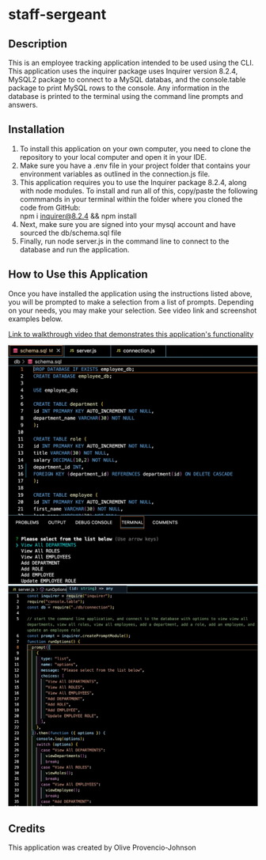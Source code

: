 # staff-sergeant

## Description
This is an employee tracking application intended to be used using the CLI. This application uses the inquirer package uses Inquirer version 8.2.4, MySQL2 package to connect to a MySQL databas, and the console.table package to print MySQL rows to the console. Any information in the database is printed to the terminal using the command line prompts and answers.

## Installation
1. To install this application on your own computer, you need to clone the repository to your local computer and open it in your IDE. 
2. Make sure you have a .env file in your project folder that contains your environment variables as outlined in the connection.js file.
3. This application requires you to use the Inquirer package 8.2.4, along with node modules. To install and run all of this, copy/paste the following commmands in your terminal within the folder where you cloned the code from GitHub:    
npm i inquirer@8.2.4 && npm install
4. Next, make sure you are signed into your mysql account and have sourced the db/schema.sql file
5. Finally, run node server.js in the command line to connect to the database and run the application.

## How to Use this Application
Once you have installed the application using the instructions listed above, you will be prompted to make a selection from a list of prompts. Depending on your needs, you may make your selection. See video link and screenshot examples below. 

[Link to walkthrough video that demonstrates this application's functionality](https://drive.google.com/file/d/1iip3mB08s92wL_SnwmvkPM_sS6LSql-n/view)


![Screenshot 1](./images/screenshot1.jpg)
![Screenshot 2](./images/screenshot2.jpg)






## Credits 
This application was created by Olive Provencio-Johnson 



